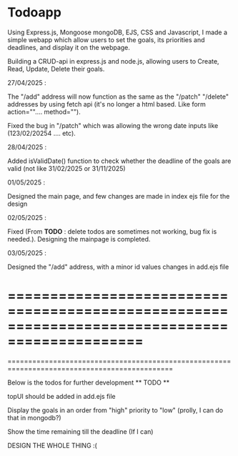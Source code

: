 # Todoapp

Using Express.js, Mongoose mongoDB, EJS, CSS and Javascript, I made a simple webapp which allow users to set the goals, its priorities and deadlines, and display it on the webpage. 

Building a CRUD-api in express.js and node.js, allowing users to Create, Read, Update, Delete their goals.

27/04/2025 : 

The "/add" address will now function as the same as the "/patch" "/delete" addresses by using fetch api (it's no longer a html based. Like form action="".... method="").

Fixed the bug in "/patch" which was allowing the wrong date inputs like (123/02/20254 .... etc).

28/04/2025 :

Added isValidDate() function to check whether the deadline of the goals are valid (not like 31/02/2025 or 31/11/2025)

01/05/2025 : 

Designed the main page, and few changes are made in index ejs file for the design

02/05/2025 : 

Fixed (From **TODO** : delete todos are sometimes not working, bug fix is needed.). Designing the mainpage is completed. 

03/05/2025 : 

Designed the "/add" address, with a minor id values changes in add.ejs file 

==============================================================================================
==============================================================================================
==============================================================================================

Below is the todos for further development
** TODO **

topUI should be added in add.ejs file

Display the goals in an order from "high" priority to "low" (prolly, I can do that in mongodb?)

Show the time remaining till the deadline (If I can)


DESIGN THE WHOLE THING :(
